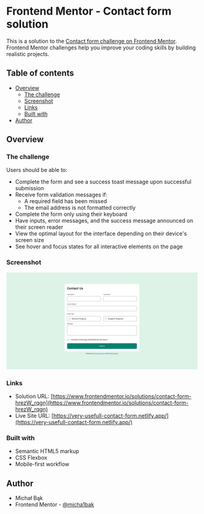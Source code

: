 # Frontend Mentor - Contact form solution

This is a solution to the [Contact form challenge on Frontend Mentor](https://www.frontendmentor.io/challenges/contact-form--G-hYlqKJj). Frontend Mentor challenges help you improve your coding skills by building realistic projects. 

## Table of contents

- [Overview](#overview)
  - [The challenge](#the-challenge)
  - [Screenshot](#screenshot)
  - [Links](#links)
  - [Built with](#built-with)
- [Author](#author)

## Overview

### The challenge

Users should be able to:

- Complete the form and see a success toast message upon successful submission
- Receive form validation messages if:
  - A required field has been missed
  - The email address is not formatted correctly
- Complete the form only using their keyboard
- Have inputs, error messages, and the success message announced on their screen reader
- View the optimal layout for the interface depending on their device's screen size
- See hover and focus states for all interactive elements on the page

### Screenshot

![](./screenshot-desktop.png)

### Links

- Solution URL: [https://www.frontendmentor.io/solutions/contact-form-hrezW_rqgn](https://www.frontendmentor.io/solutions/contact-form-hrezW_rqgn)
- Live Site URL: [https://very-usefull-contact-form.netlify.app/](https://very-usefull-contact-form.netlify.app/)

### Built with

- Semantic HTML5 markup
- CSS Flexbox
- Mobile-first workflow

## Author

- Michał Bąk
- Frontend Mentor - [@micha1bak](https://www.frontendmentor.io/profile/micha1bak)
